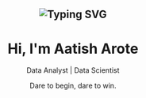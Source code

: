 <h2 align="center"><img src="https://readme-typing-svg.demolab.com?font=Fira+Code&pause=1000&random=false&width=435&lines=Curiosity%2C+Discipline%2C+Consistency" alt="Typing SVG" >

</h2>

<h1 align="center"> Hi, I'm Aatish Arote </br> 
</h1>
<p align="center">Data Analyst | Data Scientist </p>
<p align="center">Dare to begin, dare to win.</p>
